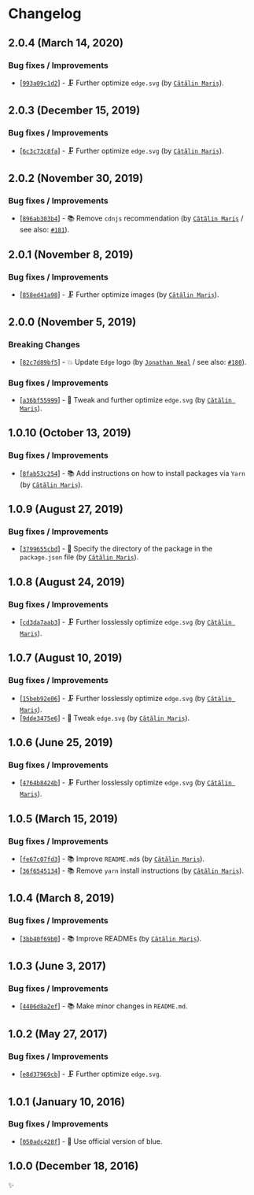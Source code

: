 <!-- markdownlint-disable line-length -->

Changelog
=========

2.0.4 (March 14, 2020)
----------------------

### Bug fixes / Improvements

* [[`993a09c1d2`](https://github.com/alrra/browser-logos/commit/993a09c1d2e06ca8e5c6ea12edbec0986ee620bd)] - 🗜 Further optimize `edge.svg` (by [`Cătălin Mariș`](https://github.com/alrra)).

2.0.3 (December 15, 2019)
-------------------------

### Bug fixes / Improvements

* [[`6c3c73c8fa`](https://github.com/alrra/browser-logos/commit/6c3c73c8facfa04f366c618ae2a78c636a654892)] - 🗜 Further optimize `edge.svg` (by [`Cătălin Mariș`](https://github.com/alrra)).

2.0.2 (November 30, 2019)
-------------------------

### Bug fixes / Improvements

* [[`896ab303b4`](https://github.com/alrra/browser-logos/commit/896ab303b43decd25c518ea5dc0081e6974d344a)] - 📚 Remove `cdnjs` recommendation (by [`Cătălin Mariș`](https://github.com/alrra) / see also: [`#181`](https://github.com/alrra/browser-logos/issues/181)).

2.0.1 (November 8, 2019)
------------------------

### Bug fixes / Improvements

* [[`858ed41a98`](https://github.com/alrra/browser-logos/commit/858ed41a980f84a28589fd7948c098a9838a80fc)] - 🗜️ Further optimize images (by [`Cătălin Mariș`](https://github.com/alrra)).

2.0.0 (November 5, 2019)
------------------------

### Breaking Changes

* [[`82c7d89bf5`](https://github.com/alrra/browser-logos/commit/82c7d89bf57570b6daa82f967908e344161e38fa)] - 💥 Update `Edge` logo (by [`Jonathan Neal`](https://github.com/jonathantneal) / see also: [`#180`](https://github.com/alrra/browser-logos/issues/180)).

### Bug fixes / Improvements

* [[`a36bf55999`](https://github.com/alrra/browser-logos/commit/a36bf55999581ef93c27ef7d701a428b03f3acbe)] - 🔧 Tweak and further optimize `edge.svg` (by [`Cătălin Mariș`](https://github.com/alrra)).

1.0.10 (October 13, 2019)
-------------------------

### Bug fixes / Improvements

* [[`8fab53c254`](https://github.com/alrra/browser-logos/commit/8fab53c2544fe45642f4b330f21c426a07c63367)] - 📚 Add instructions on how to install packages via `Yarn` (by [`Cătălin Mariș`](https://github.com/alrra)).

1.0.9 (August 27, 2019)
-----------------------

### Bug fixes / Improvements

* [[`3799655cbd`](https://github.com/alrra/browser-logos/commit/3799655cbde62ea2de2a8a2b12a6123edae087b1)] - 🔧 Specify the directory of the package in the `package.json` file (by [`Cătălin Mariș`](https://github.com/alrra)).

1.0.8 (August 24, 2019)
-----------------------

### Bug fixes / Improvements

* [[`cd3da7aab3`](https://github.com/alrra/browser-logos/commit/cd3da7aab372dafcf9786054a4e63f31321cacac)] - 🗜 Further losslessly optimize `edge.svg` (by [`Cătălin Mariș`](https://github.com/alrra)).

1.0.7 (August 10, 2019)
-----------------------

### Bug fixes / Improvements

* [[`15beb92e06`](https://github.com/alrra/browser-logos/commit/15beb92e06bafefdafdfa1b78bacdbbc6ab2eb71)] - 🗜 Further losslessly optimize `edge.svg` (by [`Cătălin Mariș`](https://github.com/alrra)).
* [[`9dde3475e6`](https://github.com/alrra/browser-logos/commit/9dde3475e6d967aab4f4aeaf78b900807cf021e9)] - 🔧 Tweak `edge.svg` (by [`Cătălin Mariș`](https://github.com/alrra)).

1.0.6 (June 25, 2019)
---------------------

### Bug fixes / Improvements

* [[`4764b8424b`](https://github.com/alrra/browser-logos/commit/4764b8424b0b88ec1d03a2e14162bf2ddaa4ce85)] - 🗜️ Further losslessly optimize `edge.svg` (by [`Cătălin Mariș`](https://github.com/alrra)).

1.0.5 (March 15, 2019)
----------------------

### Bug fixes / Improvements

* [[`fe67c07fd3`](https://github.com/alrra/browser-logos/commit/fe67c07fd39322ac5378f63f9f9d50422d7658b7)] - 📚 Improve `README.md`s (by [`Cătălin Mariș`](https://github.com/alrra)).
* [[`36f6545134`](https://github.com/alrra/browser-logos/commit/36f65451346e2a5b4cb711b73665bafcd9ddacda)] - 📚 Remove `yarn` install instructions (by [`Cătălin Mariș`](https://github.com/alrra)).

1.0.4 (March 8, 2019)
---------------------

### Bug fixes / Improvements

* [[`3bb40f69b0`](https://github.com/alrra/browser-logos/commit/3bb40f69b0cce0795655e43d42f802b8f9393cc0)] - 📚 Improve READMEs (by [`Cătălin Mariș`](https://github.com/alrra)).

1.0.3 (June 3, 2017)
--------------------

### Bug fixes / Improvements

* [[`4406d8a2ef`](https://github.com/alrra/browser-logos/commit/4406d8a2ef0f9cf1fd91cf1c9b438b2096a51bba)] - 📚 Make minor changes in `README.md`.

1.0.2 (May 27, 2017)
--------------------

### Bug fixes / Improvements

* [[`e8d37969cb`](https://github.com/alrra/browser-logos/commit/e8d37969cb7f8a30f59f85805efaf89a0141cc28)] - 🗜 Further optimize `edge.svg`.

1.0.1 (January 10, 2016)
------------------------

### Bug fixes / Improvements

* [[`050adc428f`](https://github.com/alrra/browser-logos/commit/050adc428f38214459ab454c21a24447bc08eda5)] - 🔧 Use official version of blue.

1.0.0 (December 18, 2016)
-------------------------

✨
